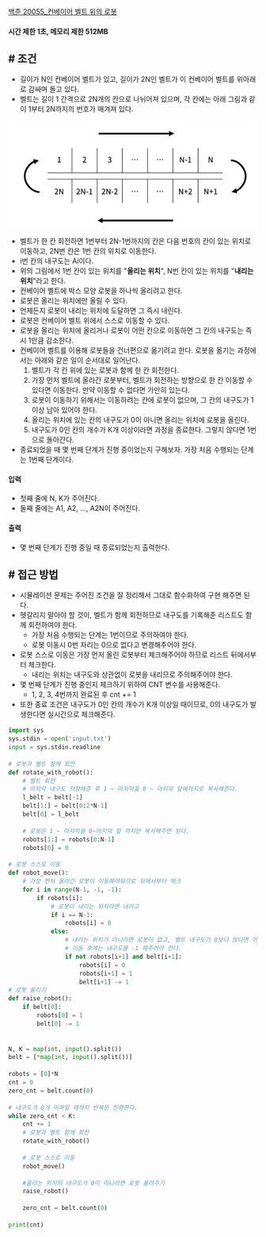 
[백준 20055_컨베이어 벨트 위의 로봇](https://www.acmicpc.net/problem/20055)


#### **시간 제한 1초, 메모리 제한 512MB**


## **# 조건**

- 길이가 N인 컨베이어 벨트가 있고, 길이가 2N인 벨트가 이 컨베이어 벨트를 위아래로 감싸며 돌고 있다. 
- 벨트는 길이 1 간격으로 2N개의 칸으로 나뉘어져 있으며, 각 칸에는 아래 그림과 같이 1부터 2N까지의 번호가 매겨져 있다.

![](Algorithm/baekjoon/assets/Pasted%20image%2020230609193217.png)

- 벨트가 한 칸 회전하면 1번부터 2N-1번까지의 칸은 다음 번호의 칸이 있는 위치로 이동하고, 2N번 칸은 1번 칸의 위치로 이동한다. 
- i번 칸의 내구도는 Ai이다. 
- 위의 그림에서 1번 칸이 있는 위치를 "**올리는 위치**", N번 칸이 있는 위치를 "**내리는 위치**"라고 한다.
- 컨베이어 벨트에 박스 모양 로봇을 하나씩 올리려고 한다. 
- 로봇은 올리는 위치에만 올릴 수 있다. 
- 언제든지 로봇이 내리는 위치에 도달하면 그 즉시 내린다. 
- 로봇은 컨베이어 벨트 위에서 스스로 이동할 수 있다. 
- 로봇을 올리는 위치에 올리거나 로봇이 어떤 칸으로 이동하면 그 칸의 내구도는 즉시 1만큼 감소한다.
- 컨베이어 벨트를 이용해 로봇들을 건너편으로 옮기려고 한다. 로봇을 옮기는 과정에서는 아래와 같은 일이 순서대로 일어난다.
	1. 벨트가 각 칸 위에 있는 로봇과 함께 한 칸 회전한다.
	2. 가장 먼저 벨트에 올라간 로봇부터, 벨트가 회전하는 방향으로 한 칸 이동할 수 있다면 이동한다. 만약 이동할 수 없다면 가만히 있는다.
	3. 로봇이 이동하기 위해서는 이동하려는 칸에 로봇이 없으며, 그 칸의 내구도가 1 이상 남아 있어야 한다.
	4. 올리는 위치에 있는 칸의 내구도가 0이 아니면 올리는 위치에 로봇을 올린다.
	5. 내구도가 0인 칸의 개수가 K개 이상이라면 과정을 종료한다. 그렇지 않다면 1번으로 돌아간다.
- 종료되었을 때 몇 번째 단계가 진행 중이었는지 구해보자. 가장 처음 수행되는 단계는 1번째 단계이다.


#### **입력**
- 첫째 줄에 N, K가 주어진다.
- 둘째 줄에는 A1, A2, ..., A2N이 주어진다.


#### **출력**
- 몇 번째 단계가 진행 중일 때 종료되었는지 출력한다.



## **# 접근 방법**

- 시뮬레이션 문제는 주어진 조건을 잘 정리해서 그대로 함수화하여 구현 해주면 된다.
- 헷갈리지 말아야 할 것이, 벨트가 함께 회전하므로 내구도를 기록해준 리스트도 함께 회전하여야 한다.
	- 가장 처음 수행되는 단계는 1번이므로 주의하여야 한다.
	- 로봇 이동시 0번 자리는 0으로 없다고 변경해주어야 한다.
- 로봇 스스로 이동은 가장 먼저 올린 로봇부터 체크해주어야 하므로 리스트 뒤에서부터 체크한다.
	- 내리는 위치는 내구도와 상관없이 로봇을 내리므로 주의해주어야 한다.
- 몇 번째 단계가 진행 중인지 체크하기 위하여 CNT 변수를 사용해준다.
	- 1, 2, 3, 4번까지 완료된 후 cnt += 1
- 또한 종료 조건은 내구도가 0인 칸의 개수가 K개 이상일 때이므로, 0의 내구도가 발생한다면 실시간으로 체크해준다.


```python
import sys  
sys.stdin = open('input.txt')  
input = sys.stdin.readline  
  
# 로봇과 벨트 함께 회전  
def rotate_with_robot():  
    # 벨트 회전  
    # 마지막 내구도 저장해준 후 1 ~ 마지막을 0 ~ 마지막 앞에까지로 복사해준다.    
    l_belt = belt[-1]  
    belt[1:] = belt[0:2*N-1]  
    belt[0] = l_belt  
  
    # 로봇은 1 ~ 마지막을 0~마지막 앞 까지만 복사해주면 된다.  
    robots[1:] = robots[0:N-1]  
    robots[0] = 0  
  
# 로봇 스스로 이동  
def robot_move():  
    # 가장 먼저 올라간 로봇이 이동해야되므로 뒤에서부터 체크  
    for i in range(N-1, -1, -1):  
        if robots[i]:  
            # 로봇이 내리는 위치라면 내리고  
            if i == N-1:  
                robots[i] = 0  
            else:  
                # 내리는 위치가 아니라면 로봇이 없고, 벨트 내구도가 0보다 많다면 이동  
                # 이동 후에는 내구도를 -1 해주어야 한다.                
                if not robots[i+1] and belt[i+1]:  
                    robots[i] = 0  
                    robots[i+1] = 1  
                    belt[i+1] -= 1  
# 로봇 올리기  
def raise_robot():  
    if belt[0]:  
        robots[0] = 1  
        belt[0] -= 1  
  
  
N, K = map(int, input().split())  
belt = [*map(int, input().split())]  
  
robots = [0]*N  
cnt = 0  
zero_cnt = belt.count(0)  
  
# 내구도가 0개 이하일 때까지 반복문 진행한다.  
while zero_cnt < K:  
    cnt += 1  
    # 로봇과 벨트 함께 회전  
    rotate_with_robot()  
  
    # 로봇 스스로 이동  
    robot_move()  
  
    #올리는 위치의 내구도가 0이 아니라면 로봇 올려주기  
    raise_robot()  
  
    zero_cnt = belt.count(0)  
  
print(cnt)
```